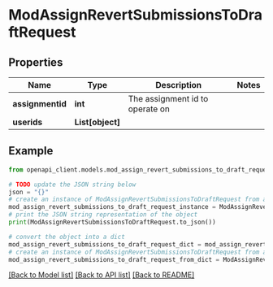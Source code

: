 # ModAssignRevertSubmissionsToDraftRequest


## Properties

Name | Type | Description | Notes
------------ | ------------- | ------------- | -------------
**assignmentid** | **int** | The assignment id to operate on | 
**userids** | **List[object]** |  | 

## Example

```python
from openapi_client.models.mod_assign_revert_submissions_to_draft_request import ModAssignRevertSubmissionsToDraftRequest

# TODO update the JSON string below
json = "{}"
# create an instance of ModAssignRevertSubmissionsToDraftRequest from a JSON string
mod_assign_revert_submissions_to_draft_request_instance = ModAssignRevertSubmissionsToDraftRequest.from_json(json)
# print the JSON string representation of the object
print(ModAssignRevertSubmissionsToDraftRequest.to_json())

# convert the object into a dict
mod_assign_revert_submissions_to_draft_request_dict = mod_assign_revert_submissions_to_draft_request_instance.to_dict()
# create an instance of ModAssignRevertSubmissionsToDraftRequest from a dict
mod_assign_revert_submissions_to_draft_request_from_dict = ModAssignRevertSubmissionsToDraftRequest.from_dict(mod_assign_revert_submissions_to_draft_request_dict)
```
[[Back to Model list]](../README.md#documentation-for-models) [[Back to API list]](../README.md#documentation-for-api-endpoints) [[Back to README]](../README.md)


